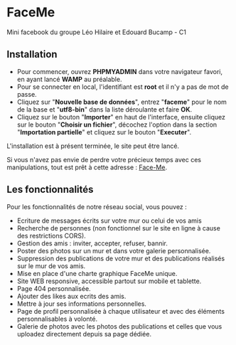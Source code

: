 # FaceMe
Mini facebook du groupe Léo Hilaire et Edouard Bucamp - C1

## Installation

- Pour commencer, ouvrez **PHPMYADMIN** dans votre navigateur favori, en ayant lancé **WAMP** au préalable.
- Pour se connecter en local, l'identifiant est **root** et il n'y a pas de mot de passe.
- Cliquez sur "**Nouvelle base de données**", entrez "**faceme**" pour le nom de la base et "**utf8-bin**" dans la liste déroulante et faire **OK**.
- Cliquez sur le bouton "**Importer**" en haut de l'interface, ensuite cliquez sur le bouton "**Choisir un fichier**", décochez l'option dans la section "**Importation partielle**" et cliquez sur le bouton "**Executer**".

L'installation est à présent terminée, le site peut être lancé.

Si vous n'avez pas envie de perdre votre précieux temps avec ces manipulations, tout est prêt à cette adresse : [Face-Me](http://face-me.online).

## Les fonctionnalités

Pour les fonctionnalités de notre réseau social, vous pouvez :

- Ecriture de messages écrits sur votre mur ou celui de vos amis
- Recherche de personnes (non fonctionnel sur le site en ligne à cause des restrictions CORS).
- Gestion des amis : inviter, accepter, refuser, bannir.
- Poster des photos sur un mur et dans votre galerie personnalisée.
- Suppression des publications de votre mur et des publications réalisés sur le mur de vos amis.
- Mise en place d'une charte graphique FaceMe unique.
- Site WEB responsive, accessible partout sur mobile et tablette.
- Page 404 personnalisée.
- Ajouter des likes aux ecrits des amis.
- Mettre à jour ses informations personnelles.
- Page de profil personnalisée à chaque utilisateur et avec des éléments personnalisables à volonté.
- Galerie de photos avec les photos des publications et celles que vous uploadez directement depuis sa page dédiée.
